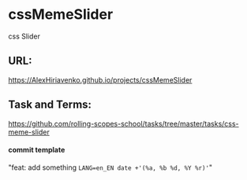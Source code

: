 # cssMemeSlider

css Slider

## URL:

https://AlexHiriavenko.github.io/projects/cssMemeSlider

## Task and Terms:

https://github.com/rolling-scopes-school/tasks/tree/master/tasks/css-meme-slider

#### commit template

"feat: add something `LANG=en_EN date +'(%a, %b %d, %Y %r)'`"
